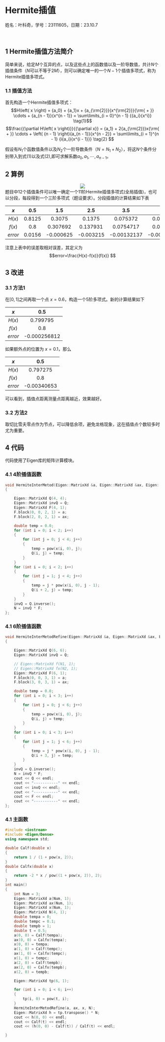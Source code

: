 &emsp;
# Hermite插值
姓名：叶科奇，学号：23111605，日期：23.10.7

&emsp;
## 1 Hermite插值方法简介
简单来说，给定$M$个互异的点，以及这些点上的函数值以及一阶导数值，共计$N$个插值条件（$N$可以不等于$2M$），则可以确定唯一的一个$N-1$个插值多项式，称为Hermite插值多项式。
### 1.1 插值方法
首先构造一个Hermite插值多项式：
$$H\left( x \right) = {a_0} + {a_1}x + {a_{\rm{2}}}{x^{\rm{2}}}{\rm{ + }} \cdots  + {a_{n - 1}}{x^{n - 1}} = \sum\limits_{i = 0}^{n - 1} {{a_i}{x^i}}  
\tag{1}$$
$$\frac{{\partial H\left( x \right)}}{{\partial x}} = {a_1} + 2{a_{\rm{2}}}x{\rm{ + }} \cdots  + \left( {n - 1} \right){a_{n - 1}}{x^{n - 2}} = \sum\limits_{i = 1}^{n - 1} {i{a_i}{x^{i - 1}}} \tag{2} $$

假设有$N_{1}$个函数值条件以及$N_{2}$个一阶导数条件（$N = {N_1} + {N_2}$），将这$N$个条件分别带入到式(1)以及式(2),即可求解系数${a_0},{a_1}, \cdots ,{a_{n - 1}}$。
&emsp;
## 2 算例
<div align=center>
<image src ='123.jpeg' >
</div>
题目中12个插值条件可以唯一确定一个11阶Hermite插值多项式(全局插值)，也可以分段，每段得到一个三阶多项式（题设要求）。分段插值的计算结果如下表

| $x$ | 0.5 | 1.5 |2.5 |3.5 |4.8 |
| :----:| :----: | :----: |:----: |:----: |:----: |
| $H(x)$ | 0.8125 | 0.3075 | 0.1375 |0.075372 |0.0415869 |
| $f(x)$ | 0.8 | 0.307692 | 0.137931 |0.0754717 |0.0415973 |
| $error$ | 0.0156 | -0.000625 | -0.003215 |-0.00132137 |-0.000251802 |

注意上表中的误差取相对误差，其定义为
$$error=\frac{H(x)-f(x)}{f(x)} $$
## 3 改进
### 3.1 方法1
在$[0,1]$之间再取一个点 $x=0.6$，构造一个5阶多项式。新的计算结果如下

| $x$ | 0.5 | 
| :----:| :----: | 
| $H(x)$ | 0.799795 | 
| $f(x)$ | 0.8 | 
| $error$ | -0.000256812 | 

如果额外点的位置为 $x=0.1$，那么

| $x$ | 0.5 | 
| :----:| :----: | 
| $H(x)$ | 0.797275 | 
| $f(x)$ | 0.8 | 
| $error$ | -0.00340653 | 

可以看到，插值点距离测量点距离越近，效果越好。
### 3.2 方法2
取切比雪夫零点作为节点，可以降低余项，避免龙格现象，这在插值点个数较多时尤为重要。
## 4 代码
代码使用了Eigen库的矩阵计算模块。
### 4.1 4阶插值函数
```cpp
void HermiteInterMetod(Eigen::MatrixXd &a, Eigen::MatrixXd &ax, Eigen::MatrixXd &x, Eigen::MatrixXd &N)
{

    Eigen::MatrixXd Q(4, 4);
    Eigen::MatrixXd invQ = Q;
    Eigen::MatrixXd F(4, 1);
    F.block(0, 0, 2, 1) = a;
    F.block(2, 0, 2, 1) = ax;

    double temp = 0.0;
    for (int i = 0; i < 2; i++)
    {
        for (int j = 0; j < 4; j++)
        {
            temp = pow(x(i, 0), j);
            Q(i, j) = temp;
        }
    }
    for (int i = 0; i < 2; i++)
    {
        for (int j = 1; j < 4; j++)
        {
            temp = j * pow(x(i, 0), j - 1);
            Q(i + 2, j) = temp;
        }
    }
    invQ = Q.inverse();
    N = invQ * F;
};
```
### 4.1 6阶插值函数
```cpp
void HermiteInterMetodRefine(Eigen::MatrixXd &a, Eigen::MatrixXd &ax, Eigen::MatrixXd &x, Eigen::MatrixXd &N)
{

    Eigen::MatrixXd Q(6, 6);
    Eigen::MatrixXd invQ = Q;

    // Eigen::MatrixXd f(N1, 1);
    // Eigen::MatrixXd fx(N2, 1);
    Eigen::MatrixXd F(6, 1);
    F.block(0, 0, 3, 1) = a;
    F.block(3, 0, 3, 1) = ax;

    double temp = 0.0;
    for (int i = 0; i < 3; i++)
    {
        for (int j = 0; j < 6; j++)
        {
            temp = pow(x(i, 0), j);
            Q(i, j) = temp;
        }
    }
    for (int i = 0; i < 3; i++)
    {
        for (int j = 1; j < 6; j++)
        {
            temp = j * pow(x(i, 0), j - 1);
            Q(i + 3, j) = temp;
        }
    }
    invQ = Q.inverse();
    N = invQ * F;
    cout << Q << endl;
    cout << "-----------" << endl;
    cout << invQ << endl;
    cout << "-----------" << endl;
    cout << F << endl;
    cout << "-----------" << endl;
};
```
### 4.1 主函数
```cpp
#include <iostream>
#include <Eigen/Dense>
using namespace std;

double Calf(double x)
{
    return 1 / (1 + pow(x, 2));
}
double Calfx(double x)
{
    return -2 * x / pow((1 + pow(x, 2)), 2);
}
int main()
{
    int Num = 3;
    Eigen::MatrixXd a(Num, 1);
    Eigen::MatrixXd ax(Num, 1);
    Eigen::MatrixXd x(Num, 1);
    Eigen::MatrixXd N(4, 1);
    double tempa = 0;
    double tempc = 0.1;
    double tempb = 1;
    double t = 0.5;
    a(0, 0) = Calf(tempa);
    ax(0, 0) = Calfx(tempa);
    x(0, 0) = tempa;
    a(1, 0) = Calf(tempc);
    ax(1, 0) = Calfx(tempc);
    x(1, 0) = tempc;
    a(2, 0) = Calf(tempb);
    ax(2, 0) = Calfx(tempb);
    x(2, 0) = tempb;

    Eigen::MatrixXd tp(6, 1);

    for (int i = 0; i < 6; i++)
    {
        tp(i, 0) = pow(t, i);
    }
    HermiteInterMetodRefine(a, ax, x, N);
    Eigen::MatrixXd h = tp.transpose() * N;
    cout << h(0, 0) << endl;
    cout << Calf(t) << endl;
    cout << (h(0, 0) - Calf(t)) / Calf(t) << endl;

}
```
